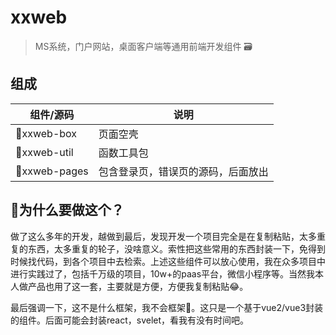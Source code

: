 # xxweb
> MS系统，门户网站，桌面客户端等通用前端开发组件 🗃️

## 组成

| 组件/源码         | 说明                |
|---------------|-------------------|
| 🚀xxweb-box   | 页面空壳              |
| 🚀xxweb-util  | 函数工具包             |
| 🌛xxweb-pages | 包含登录页，错误页的源码，后面放出 |

## 🤔为什么要做这个？
做了这么多年的开发，越做到最后，发现开发一个项目完全是在复制粘贴，太多重复的东西，太多重复的轮子，没啥意义。索性把这些常用的东西封装一下，免得到时候找代码，到各个项目中去检索。上述这些组件可以放心使用，我在众多项目中进行实践过了，包括千万级的项目，10w+的paas平台，微信小程序等。当然我本人做产品也用了这一套，主要就是方便，方便我复制粘贴😂。

最后强调一下，这不是什么框架，我不会框架🙏。这只是一个基于vue2/vue3封装的组件。后面可能会封装react，svelet，看我有没有时间吧。